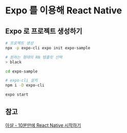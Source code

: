 # Expo 를 이용해 React Native 

## Expo 로 프로젝트 생성하기

```bash
# 프로젝트 생성
npx -p expo-cli expo init expo-sample

# 원하는 형태의 RN 템플릿 선택
> black

cd expo-sample 

# expo-cli 설치 
npm i -D expo-cli

expo start
```

## 참고
[아샬 - 10분만에 React Native 시작하기](https://www.youtube.com/watch?v=8-AVUNraLsk)

